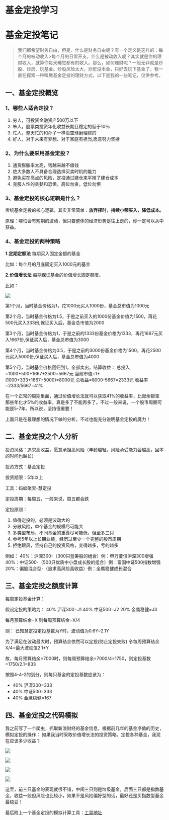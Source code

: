 # 基金定投学习

# 基金定投笔记
> 我们都希望财务自由，但是，什么是财务自由呢？有一个定义是这样的：每个月的被动收入>每个月的日常开支，什么是被动收入呢？其实就是你的理财收入，就算你每天睡觉都有的收入。那么，如何理财呢？一般无非就是炒股、炒房、玩基金。炒股风险太大，炒房没本金，只好去玩下基金了，我一直在探索一种叫做基金定投的理财方式，以下是我的一些笔记，仅供参考。

## 一、基金定投概览

### 1、哪些人适合定投？
1. 穷人，可投资金融资产500万以下
2. 笨人，股票类投资年化收益长期且稳定的低于10％
3. 忙人，整天忙的和孙子一样没空琢磨理财的
4. 好人，对于未来有梦想、对于家庭有担当,愿意努力坚持

### 2、为什么要采用基金定投？
1. 通货膨胀率太高，钱越来越不值钱
2. 绝大多数人不具备合理选择买卖时机的能力
3. 避免买在高点的风险，定投通过建仓来平摊了建仓成本
4. 克服人性的贪婪和恐惧，高位勿贪，低位勿惧

### 3、基金定投的核心逻辑是什么？
传统基金定投的核心逻辑，其实非常简单：**放弃择时，持续小额买入，降低成本。**

原理：哪怕会有短期的波动，但只要整体的经济形势是往上走的，你一定可以从中获益。

### 4、基金定投的两种策略

**1.定期定额法**
每期买入固定金额的基金

比如：每个月的月底固定买入1000元的基金

**2.价值增长法**
每期保证基金的价值增长固定额度。

比如：

![](media/16509509203422/16509550121102.jpg)


第1个月，当时基金价格为1，花1000元买入1000份，基金总市值为1000元

第2个月，当时基金价格为1.5，于是之前买入的1000份基金价值为1500，再花500元买入333份,保证买入后，基金总市值为2000

第3个月，当时基金价格为1，于是之前的1333份基金价格为1333，再花1667元买入1667份,保证买入后，基金总市值为3000

第4个月，当时基金价格为0.5，于是之前的3000份基金价格为1500，再花2500元买入5000份,保证买入后，基金总市值为4000

第5个月，当时基金价格回归到1，全部卖出，结算收益：
总投入=1000+500+1667+2500=5667元
当前市值=1*(1000+333+1667+5000)=8000元
总收益=8000-5667=2333元
收益率=2333/5667=41%


在一个正常的周期里面，通过价值增长法就可以获取41%的收益率，比起余额宝那些年化才5%的收益率，真是多了不能再多了。不过一般来说，一个股市周期可能是5-7年。所以说，坚持很重要！

上面只是在最理想的情况下做的分析，不过也能充分说明基金定投的魔力！

## 二、基金定投之个人分析

投资风格：追求高收益，愿意承担高风险（年龄越轻，风险承受能力会越高，回本的时间也越长）

投资方式：基金定投

投资期限：5年以上

工具：蚂蚁聚宝-慧定投

定投周期：每周五，一般来说，周五都会跌

定投原则：

1. 值得定投的，必须是波动大的
2. 分散风险，单个基金的规模尽可能大
3. 多类型布局，不同基金的重叠尽可能低，但至多三只
4. 参考5年以上长期业绩，经历过至少一个完整的股市周期
5. 拒绝跟风，坚持自己的投资风格，变得越多，亏的越多

例如：
    40%：沪深300-（300只蓝筹股的组合）例：申万菱信沪深300增强
    40%：中证500-（500只优质中小盘成长股的组合）例：富国中证500指数增强
    20%：偏股混合型-（追求高风险高收益）例：金鹰稳健成长混合

## 三、基金定投之额度计算

每周定投基金计算：

假设定投的策略为：
40% 沪深300=J1
40% 中证500=J2
20% 金鹰稳健=J3

每月预算结余=X
则每周预算结余=X/4

则：
已知慧定投定投基数为Y时，波动值为0.6Y~2.1Y

为了满足在波动最大时，预算结余依然可以定投(防止定投失败)
令每周预算结余X/4=最大波动值2.1*Y

故，每月预算结余=7000时，则每周预算结余=7000/4=1750，则定投基数=1750/2.1=833

按照4-4-2的划分，则每只基金的定投基数应该为：
- 40% 沪深300=333
- 40% 中证500=333
- 40% 金鹰稳健=167

## 四、基金定投之代码模拟

我之前写了一个爬虫，抓取新浪财经的基金信息，根据前几年的基金净值的历史，模拟定投的操作：
如果我当时采取价值增长法的投资策略，定投各种基金，我现在应该多少收益？

![](media/16509509203422/16509550715556.jpg)

![](media/16509509203422/16509550808730.jpg)

![](media/16509509203422/16509550874154.jpg)

![](media/16509509203422/16509550948220.jpg)





这里，前三只基金的表现就很不错，中间三只则是垃圾基金，后面三只都是指数基金，收益一般但风险也比较小，如果不是风险偏好型的话，最好还是买指数型基金最稳妥！

最后附上一个基金定投的模拟计算工具：[工具地址](https://www.howbuy.com/fundtool/calfundaip.htm)